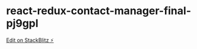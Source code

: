# react-redux-contact-manager-final-pj9gpl

[Edit on StackBlitz ⚡️](https://stackblitz.com/edit/react-redux-contact-manager-final-pj9gpl)